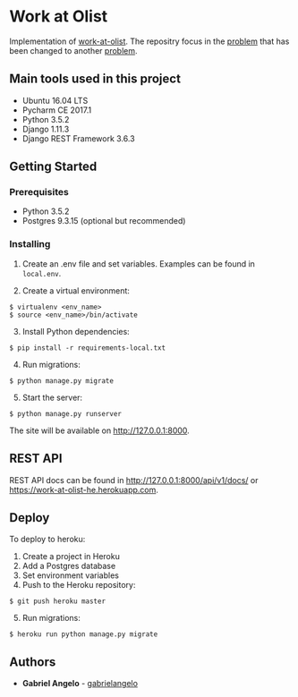 # Work at Olist

Implementation of [work-at-olist](https://github.com/olist/work-at-olist).
The repositry focus in the [problem](https://github.com/olist/work-at-olist/blob/3aca8ce2ef2cc66645fe864bc2128d55b10f6ee6/README.md) that has been changed to another [problem](https://github.com/olist/work-at-olist/blob/master/README.md).

## Main tools used in this project

* Ubuntu 16.04 LTS
* Pycharm CE 2017.1
* Python 3.5.2
* Django 1.11.3
* Django REST Framework 3.6.3


## Getting Started

### Prerequisites

* Python 3.5.2
* Postgres 9.3.15 (optional but recommended)


### Installing

1. Create an .env file and set variables. Examples can be found in `local.env`.

2. Create a virtual environment:

```
$ virtualenv <env_name>
$ source <env_name>/bin/activate
```

3. Install Python dependencies:

```
$ pip install -r requirements-local.txt
```

4. Run migrations:

```
$ python manage.py migrate
```

5. Start the server:

```
$ python manage.py runserver
```

The site will be available on <http://127.0.0.1:8000>.


## REST API

REST API docs can be found in <http://127.0.0.1:8000/api/v1/docs/> or https://work-at-olist-he.herokuapp.com.


## Deploy

To deploy to heroku:

1. Create a project in Heroku
2. Add a Postgres database
3. Set environment variables
4. Push to the Heroku repository:

```
$ git push heroku master
```

5. Run migrations:

```
$ heroku run python manage.py migrate
```

## Authors

* **Gabriel Angelo** - [gabrielangelo](https://github.com/gabrielangelo/)

